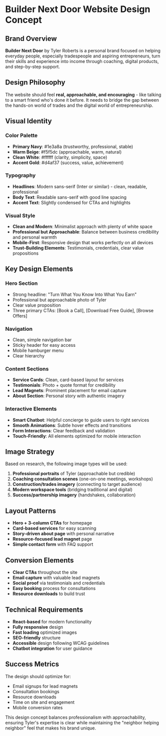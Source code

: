 # Builder Next Door Website Design Concept

## Brand Overview
**Builder Next Door** by Tyler Roberts is a personal brand focused on helping everyday people, especially tradespeople and aspiring entrepreneurs, turn their skills and experience into income through coaching, digital products, and step-by-step support.

## Design Philosophy
The website should feel **real, approachable, and encouraging** - like talking to a smart friend who's done it before. It needs to bridge the gap between the hands-on world of trades and the digital world of entrepreneurship.

## Visual Identity

### Color Palette
- **Primary Navy**: #1e3a8a (trustworthy, professional, stable)
- **Warm Beige**: #f5f5dc (approachable, warm, natural)
- **Clean White**: #ffffff (clarity, simplicity, space)
- **Accent Gold**: #d4af37 (success, value, achievement)

### Typography
- **Headlines**: Modern sans-serif (Inter or similar) - clean, readable, professional
- **Body Text**: Readable sans-serif with good line spacing
- **Accent Text**: Slightly condensed for CTAs and highlights

### Visual Style
- **Clean and Modern**: Minimalist approach with plenty of white space
- **Professional but Approachable**: Balance between business credibility and personal warmth
- **Mobile-First**: Responsive design that works perfectly on all devices
- **Trust-Building Elements**: Testimonials, credentials, clear value propositions

## Key Design Elements

### Hero Section
- Strong headline: "Turn What You Know Into What You Earn"
- Professional but approachable photo of Tyler
- Clear value proposition
- Three primary CTAs: [Book a Call], [Download Free Guide], [Browse Offers]

### Navigation
- Clean, simple navigation bar
- Sticky header for easy access
- Mobile hamburger menu
- Clear hierarchy

### Content Sections
- **Service Cards**: Clean, card-based layout for services
- **Testimonials**: Photo + quote format for credibility
- **Lead Magnets**: Prominent placement for email capture
- **About Section**: Personal story with authentic imagery

### Interactive Elements
- **Smart Chatbot**: Helpful concierge to guide users to right services
- **Smooth Animations**: Subtle hover effects and transitions
- **Form Interactions**: Clear feedback and validation
- **Touch-Friendly**: All elements optimized for mobile interaction

## Image Strategy
Based on research, the following image types will be used:
1. **Professional portraits** of Tyler (approachable but credible)
2. **Coaching consultation scenes** (one-on-one meetings, workshops)
3. **Construction/trades imagery** (connecting to target audience)
4. **Modern workspace tools** (bridging traditional and digital)
5. **Success/partnership imagery** (handshakes, collaboration)

## Layout Patterns
- **Hero + 3-column CTAs** for homepage
- **Card-based services** for easy scanning
- **Story-driven about page** with personal narrative
- **Resource-focused lead magnet** page
- **Simple contact form** with FAQ support

## Conversion Elements
- **Clear CTAs** throughout the site
- **Email capture** with valuable lead magnets
- **Social proof** via testimonials and credentials
- **Easy booking** process for consultations
- **Resource downloads** to build trust

## Technical Requirements
- **React-based** for modern functionality
- **Fully responsive** design
- **Fast loading** optimized images
- **SEO-friendly** structure
- **Accessible** design following WCAG guidelines
- **Chatbot integration** for user guidance

## Success Metrics
The design should optimize for:
- Email signups for lead magnets
- Consultation bookings
- Resource downloads
- Time on site and engagement
- Mobile conversion rates

This design concept balances professionalism with approachability, ensuring Tyler's expertise is clear while maintaining the "neighbor helping neighbor" feel that makes his brand unique.

